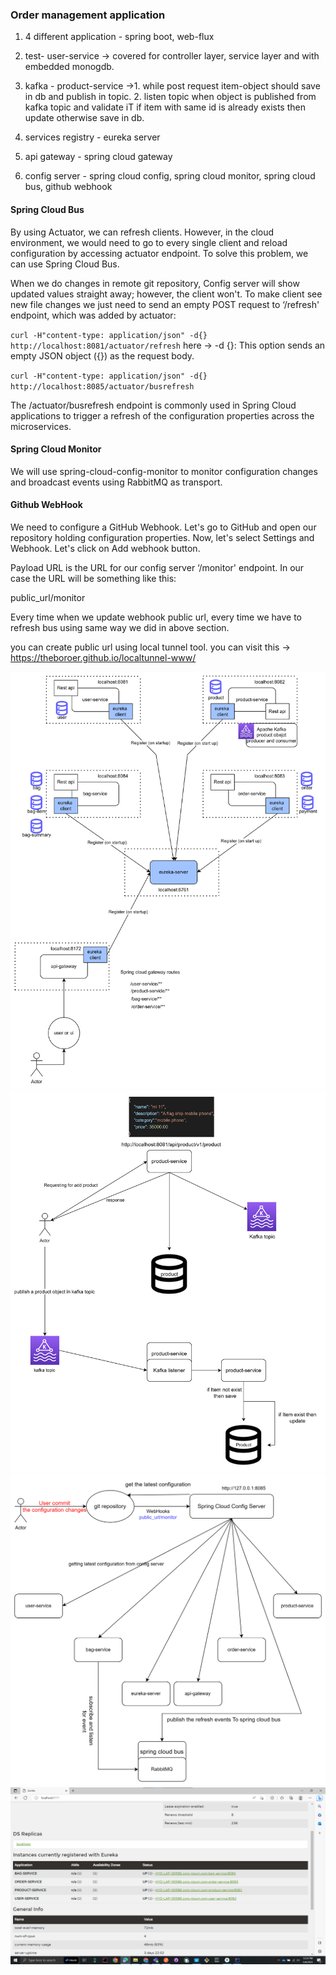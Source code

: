 ### Order management application

1. 4 different application - spring boot, web-flux
2. test- user-service -> covered for controller layer, service layer and with embedded monogdb.
3. kafka - product-service ->1. while post request item-object should save in db and publish in topic.
                            2. listen topic when object is published from kafka topic and validate iT
                                if item with same id is already exists then update otherwise save in db.

4. services registry - eureka server
5. api gateway - spring cloud gateway
6. config server - spring cloud config, spring cloud monitor, spring cloud bus, github webhook

#### Spring Cloud Bus
By using Actuator, we can refresh clients. However, in the cloud environment, we would need to go to every single client and reload configuration by accessing actuator endpoint.
To solve this problem, we can use Spring Cloud Bus.

When we do changes in remote git repository, Config server will show updated values straight away; however, the client won't. To make client see new file changes 
we just need to send an empty POST request to ‘/refresh' endpoint, which was added by actuator:

``
curl -H"content-type: application/json" -d{} http://localhost:8081/actuator/refresh
``
here -> -d {}: This option sends an empty JSON object ({}) as the request body.

``
curl -H"content-type: application/json" -d{} http://localhost:8085/actuator/busrefresh
``

The /actuator/busrefresh endpoint is commonly used in Spring Cloud applications to trigger a refresh of the configuration properties across the microservices.


#### Spring Cloud Monitor
We will use spring-cloud-config-monitor to monitor configuration changes and broadcast events using RabbitMQ as transport.

#### Github WebHook
We need to configure a GitHub Webhook. Let's go to GitHub and open our repository holding configuration properties. Now, let's select Settings and Webhook. Let's click on Add webhook button.

Payload URL is the URL for our config server ‘/monitor' endpoint. In our case the URL will be something like this:

public_url/monitor

Every time when we update webhook public url, every time we have to refresh bus using same way we did in above section.

you can create public url using local tunnel tool. you can visit this -> https://theboroer.github.io/localtunnel-www/

![img_1.png](img_1.png)
![img_2.png](img_2.png)
![img_3.png](img_3.png)
![img.png](img.png)